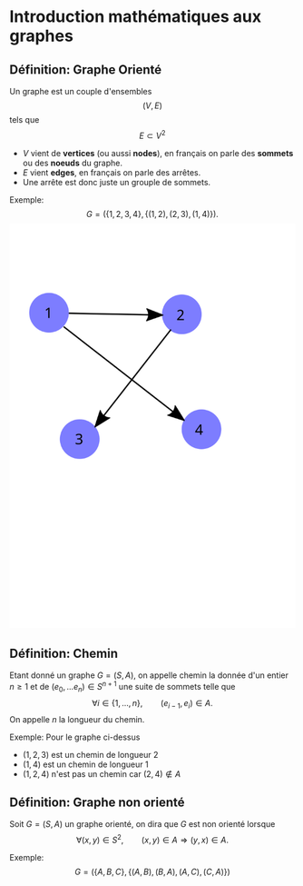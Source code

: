 # Introduction mathématiques aux graphes

## Définition: Graphe Orienté

Un graphe est un couple d'ensembles 
$$(V, E)$$ 
tels que
$$E \subset V^2$$

- $V$ vient de **vertices** (ou aussi **nodes**), en français on parle des **sommets** ou des **noeuds** du graphe.
- $E$ vient **edges**, en français on parle des arrêtes.
- Une arrête est donc juste un grouple de sommets.

Exemple:
$$G = (\{1, 2, 3, 4\}, \{(1, 2), (2, 3), (1, 4)\}).$$
![graphe1](./graphe1.svg)

## Définition: Chemin

Etant donné un graphe $G=(S, A)$, on appelle chemin la donnée d'un entier $n\geq 1$ et de $(e_0,...e_n) \in S^{n+1}$ une suite de sommets telle que
$$\forall i \in \{1,...,n\},\qquad (e_{i-1}, e_i) \in A.$$
On appelle $n$ la longueur du chemin.

Exemple:
Pour le graphe ci-dessus 
- $(1, 2, 3)$ est un chemin de longueur 2
- $(1, 4)$ est un chemin de longueur 1
- $(1, 2, 4)$ n'est pas un chemin car $(2, 4)\notin A$

## Définition: Graphe non orienté

Soit $G=(S, A)$ un graphe orienté, on dira que $G$ est non orienté lorsque
$$\forall (x,y)\in S^2,\qquad (x,y)\in A \Rightarrow (y, x) \in A.$$

Exemple:
$$G= (\{A, B, C\}, \{(A,B), (B,A), (A, C), (C, A)\})$$